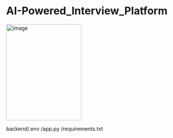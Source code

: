 # AI-Powered_Interview_Platform

<img width="203" height="260" alt="image" src="https://github.com/user-attachments/assets/e96d82fc-7532-4113-b69b-3c0e3f813555" />

backend/.env
      /app.py
      /requirements.txt
